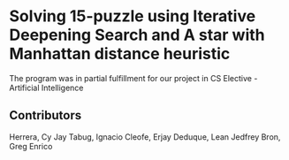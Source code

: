 # Solving 15-puzzle using Iterative Deepening Search and A star with Manhattan distance heuristic

The program was in partial fulfillment for our project in CS Elective - Artificial Intelligence

## Contributors
Herrera, Cy Jay
Tabug, Ignacio
Cleofe, Erjay
Deduque, Lean Jedfrey
Bron, Greg Enrico
